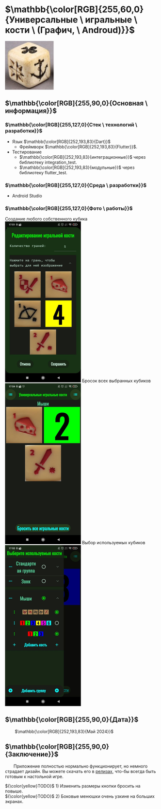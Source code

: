 # $\mathbb{\color[RGB]{255,60,0}{Универсальные \ игральные \ кости \ (Графич, \ Androud)}}$

[<img src="Info/launcher_icon.jpg" width="160"/>](Info/launcher_icon.jpg)

## $\mathbb{\color[RGB]{255,90,0}{Основная \ информация}}$

### $\mathbb{\color[RGB]{255,127,0}{Стек \ технологий \ разработки}}$

- Язык $\mathbb{\color[RGB]{252,193,83}{Dart}}$
	+ Фреймворк $\mathbb{\color[RGB]{252,193,83}{Flutter}}$.
- Тестирование
	+ $\mathbb{\color[RGB]{252,193,83}{интеграционные}}$ через библиотеку integration_test.
	+ $\mathbb{\color[RGB]{252,193,83}{модульные}}$ через библиотеку flutter_test.

### $\mathbb{\color[RGB]{255,127,0}{Среда \ разработки}}$

- Android Studio

### $\mathbb{\color[RGB]{255,127,0}{Фото \ работы}}$

Создание любого собственного кубика
[<img src="Info/dice_editing.jpg" width="250"/>](Info/dice_editing.jpg)
Бросок всех выбранных кубиков 
[<img src="Info/dice_roll.jpg" width="250"/>](Info/dice_roll.jpg)
Выбор используемых кубиков
[<img src="Info/dice_choosing.jpg" width="250"/>](Info/dice_choosing.jpg)

## $\mathbb{\color[RGB]{255,90,0}{Дата}}$

&emsp;&emsp; $\mathbb{\color[RGB]{252,193,83}{Май 2024}}$

## $\mathbb{\color[RGB]{255,90,0}{Заключение}}$

&emsp;&emsp;Приложение полностью нормально функционирует, но немного страдает дизайн. Вы можете скачать его в [релизах](https://github.com/MyEducation11235/UniversalDice/releases/latest), что-бы всегда быть готовым к настольной игре.

${\color{yellow}TODO}$ 1) Изменить размеры кнопки бросить на повыше.\
${\color{yellow}TODO}$ 2) Боковые менюшки очень узкине на больших экранах.
